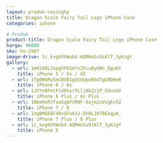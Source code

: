 ```yaml
---
layout: produk-casinghp
title: Dragon Scale Fairy Tail Logo iPhone Case
categories: iphone

# Produk
product-title: Dragon Scale Fairy Tail Logo iPhone Case
harga: 90000
sku: hn-2987
image-drive: 1c_kxg6VhWubX-AQMHnSu9iKlT_3yKzgY
gallery:
  - url: 1mHlH9L2opgXPkGmYv2hcu8yGWn_Dgu6Y
    title: iPhone 5 / 5s / SE
  - url: 1TgOWGRySnCB5B1gUtUUpoE6dfgU0DWe8
    title: iPhone 6 / 6s
  - url: 1JXYx8FmiFid6hyrFLlj8bZzjP_GGusmV
    title: iPhone 6 Plus / 6s Plus
  - url: 1NkmHoRJfaaSqbFVRNF-6ajm2uVvgEv5Z
    title: iPhone 7 / 8
  - url: 1XqBM6E8F49vSFuA3J-Dh0LJXT0EkqyA_
    title: iPhone 7 Plus / 8 Plus
  - url: 1c_kxg6VhWubX-AQMHnSu9iKlT_3yKzgY
    title: iPhone X
---
```

